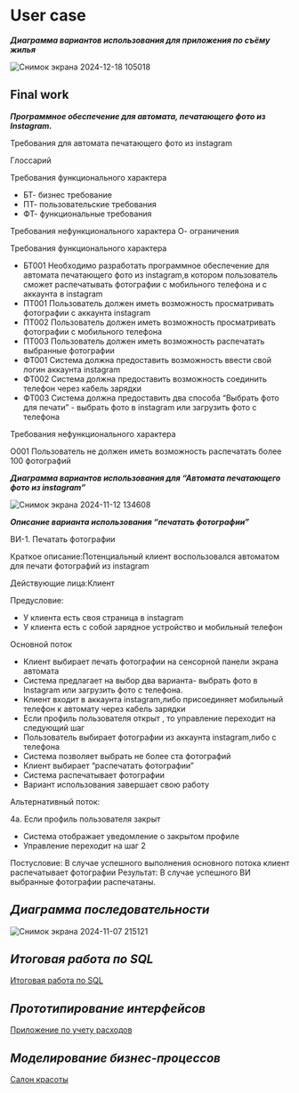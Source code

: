 # User case
***Диаграмма вариантов использования для приложения по съёму жилья***

![Снимок экрана 2024-12-18 105018](https://github.com/user-attachments/assets/f6f17ee7-e0af-4537-9662-cacb27c643d2)


## Final work


***Программное обеспечение для автомата, печатающего фото из Instagram.***

Требования для автомата печатающего фото из instagram

Глоссарий

Требования функционального характера
+ БТ- бизнес требование
+ ПТ- пользовательские требования
+ ФТ- функциональные требования

Требования нефункционального характера
О- ограничения

Требования функционального характера

- БТ001 Необходимо разработать программное обеспечение для автомата печатающего фото из instagram,в котором пользователь сможет распечатывать фотографии с мобильного телефона и с аккаунта в instagram
- ПТ001 Пользователь должен иметь возможность просматривать фотографии с аккаунта instagram 
- ПТ002 Пользователь должен иметь возможность просматривать фотографии с мобильного телефона
- ПТ003 Пользователь должен иметь возможность распечатать выбранные фотографии 
- ФТ001 Система должна предоставить возможность ввести свой логин  аккаунта instagram
- ФТ002 Система должна предоставить возможность соединить телефон  через кабель зарядки
- ФТ003 Система должна предоставить  два способа “Выбрать фото для печати” - выбрать фото в instagram или загрузить фото с телефона

Требования нефункционального характера

О001 Пользователь не должен иметь возможность распечатать более 100 фотографий




***Диаграмма вариантов использования для “Автомата печатающего фото из instagram”***



![Снимок экрана 2024-11-12 134608](https://github.com/user-attachments/assets/3bee6786-05c6-4d62-b5cc-79f07463ce33)



***Описание варианта использования “печатать фотографии”***

ВИ-1. Печатать фотографии

Краткое описание:Потенциальный клиент воспользовался автоматом для печати фотографий из instagram  

Действующие лица:Клиент

Предусловие:
- У клиента есть своя страница в instagram
- У клиента есть с собой зарядное устройство и мобильный телефон

Основной поток

* Клиент выбирает печать фотографии на сенсорной панели экрана автомата
* Система предлагает на выбор два варианта-  выбрать фото в Instagram или загрузить фото с телефона.
* Клиент входит в аккаунта instagram,либо присоединяет мобильный телефон к автомату через кабель зарядки  
* Если профиль пользователя открыт , то управление переходит на следующий шаг
* Пользователь выбирает фотографии из аккаунта instagram,либо с телефона
* Система позволяет выбрать не более ста фотографий
* Клиент выбирает “распечатать фотографии”
* Система распечатывает фотографии
* Вариант использования завершает свою работу

Альтернативный поток:

4а. Если профиль пользователя закрыт
- Система отображает уведомление  о закрытом профиле
- Управление переходит на шаг 2

Постусловие:
В случае успешного выполнения основного потока клиент распечатывает фотографии
Результат:
В случае успешного ВИ выбранные фотографии распечатаны.

## ***Диаграмма последовательности***

 ![Снимок экрана 2024-11-07 215121](https://github.com/user-attachments/assets/972fc04b-25b8-4684-b2c6-d46af43bd022)
 

## ***Итоговая работа по SQL***

[Итоговая работа по SQL](https://github.com/Pavelpl06/colab/commit/e12664fd14913b8aab5cebd6b99fd27fa916837a)


## ***Прототипирование интерфейсов***

[Приложение по учету расходов](https://www.figma.com/proto/WFhD7P91ZIphH8QGEx4Jrt/Untitled?node-id=43-81&p=f&t=XO21db9BxpriMPmY-0&scaling=scale-down&content-scaling=fixed&page-id=0%3A1&starting-point-node-id=4%3A2)

## ***Моделирование бизнес-процессов***

[Салон красоты](https://viewer.diagrams.net/?tags=%7B%7D&highlight=0000ff&edit=_blank&layers=1&nav=1&title=%D1%81%D0%B0%D0%BB%D0%BE%D0%BD_%D0%BA%D1%80%D0%B0%D1%81%D0%BE%D1%82%D1%8B0210%20(1).drawio#R7V1bc6M4Gv01rpp9mBTizqNvmdmt7q2u6t3anUdiE5ttbDKAO%2FH8%2BhUXyUIIcwkgkairywEZMCDpnO%2BuhbY%2Bvf0WuS%2FHr%2BHeCxaqsn9baJuFqmqmbsI%2Facs1b1EdRclbDpG%2Fz9vAreG7%2F5dXNKLDLv7ei0sHJmEYJP5LuXEXns%2FeLim1uVEUvpYPew6D8q%2B%2BuAev0vB95wbV1v%2F4%2B%2BSYt9qqdWv%2F3fMPR%2FTLwHTyb04uOrh4kvjo7sNXoknbLrR1FIZJvnV6W3tB%2BvbQe8nPe6z5Ft9Y5J2TNif8DJ2v5z%2Bf%2F304bX9%2Bef79n1c%2F%2BsevxVV%2BusGleODFRlksQfq5UrLPVfa5zT7hAXnjcrEBC1tBh8FtgA6D22r2uSqeO7milxm%2F%2BqfAPcO91TE5BbARwM3d0Q%2F2X9xreEmfI07c3Q%2B0t4q8GA6Jb%2BghAdX01U1HmpJeL4z8v8Jz4gZFA7xOlBTjSS0f8T39ieKw16OfeN9f3F163CscxLCt%2BmbRa%2FKixHsjmoo3%2FZsXnrwkusJD0Ldm0etXNC6K%2FdfbINLxQUdyBCl60eoWQ%2FeAr37rXbhRdHCHztaYne3kvahnn%2Bvs0y46u9jOexf3K9nrKtHrSsv%2BvtMzRadUO%2BDu4G3dKyqrE3RGJ1jGWH0AQOUteXuIOMVuGCXH8BCe3WB7a11F4eW89%2FbF27kd8yUMX4qX%2Bj8vSa7FS3UvSVh%2B5fA9Rtf%2FFudnO3%2BkOw8G2t28kV9uruTeNy%2Fy4cN7UbfeKUZbHF6inXfnuAIv4aA4eHd7u%2BiS9HXd7ezIC9zE%2F1kG8OE7UtV59OTejY%2FZ%2BXgmLVOWgw1PQZiiWt746AcB7sM9OiT8mU6xtIX4fpzuHK6XilO%2FhT68vxvAAqMEsL%2Ba1IzNx1NxFtXX%2BDb6d7%2FDxtIlQZk5ihoISzO0LOgzZ1NQA6c2uggG3seFagYpHz5FcOuQbmXH5BfE7MskbGqMvqRvJHtHxgr%2BVx6ADt%2FkGv9dGPCodfZNvl9usw320SBrpa%2BAji7%2BUtcGVBu6k8rR5WvD%2F3CUH92X9IlOb4dU8nx4ejmdH7yf2Rgm50tKDj4U5764T17wLYz9xA%2FP6WwJkyQ8wQOC9IsVFAgO2dxch0EYZW9Ke87%2BEddYBv4hPTdJ5%2BrKLfZ28DdTbFy9EDgJRxCUUD0COldQoAn8s7fGgmo6%2Bdz4Jd959t%2FSaY2OygWh896N0sb4enoK0yc6eXGcCawdZ217inTKcotmGRXKNBiEOR5fapUR%2FMn5EvFgM2GqYhGmwoZMmxA%2Fy2B5Ez91Ytsktkk0Vcs4Cj%2FXhLZyF5XzExuRUmUBIqvNqjbm%2BKg2g2beZtF4abEAk9WmMhqZl2QBNnWT9UibuPGPGu0pgoCGpieeiKs4n2pAoXS%2FVOyHeBehiff2AlGvmDi7MAjcl9h%2Fyq6VtqQ%2F%2B9WNfmTHu09xErkpeq78OJ3a3y9PxWXGQkesQSB4NKsaBVAZ%2BGiPho%2BGxEc27DXjoy4WPqpsfHysQTqDaLdZqLepyIT5YVYJB4uDLeLgx7Lin20XcqYmIfUjQ%2BolzkTVseBTFw8%2BLfak02sG8KTYeoPTP0poyhFb9bbYagqFrchWQ3fzhkBSlUdn8%2BofVROqf0BN%2FxgV4zNmtxVBTPf5KztLe2xLRjSj3OOjNuyDj60QUC3XNDFLPYkc3MR7da%2BqEEaQ6Bieni5xoxHkZvM4h5mzANs7iv3D67%2Bu2bN6b7vgEmfDcTSSMoFoJhCzm2C4JRRqpmC4LFsNHwkQNAmBrio5khOxapeRwp3Ywt3JPV8y%2B%2F9YM8dAM6WYOYbOW7xDbvoZa8fem58Q0iDc%2B4P45naldOdK7IwsCSIBolnSMISSNFT7g44IMJ8RIZZuALQ%2BIIFQvog7SsWlgZ27NTLZ3nt2L5kvME6i8IdXbX%2BGHPHonvwg7fzfveCnlwpuxRfFbwNQ7LMuSziVC4%2FxHZ8ycjuP6lQeXl1he5Uth69XWa0J0blvAwQlf4mKlSB8ikGoSCwzHe1W2Up1aRbqEtNFfEmDI4MxNSTLEkxD0jgb6sRzgiCpq5mMB4%2FXeacTpI8%2F65OQsSARXsNL9GwydhTOZGywyRj7BtYsrm2kZxmPNc94rJ2b7I7%2B%2BbCYNB7Ltstci20l3LiWi59EaK41W3KtBgTjWlNyrehcO7itpIZrqXyVybm2xsdBOWip2BZjwQh10QsalkQribYL0VKRz7rFm2g5Rz6LF32CdNW5ES26b%2B5WPemxlR7bcpqqQgU7qGbVlDety7aXN%2BZD6xcIzZphTyzHGrpvEvakU0F4p4IIMVhA0cu2P%2F7SmCOSNAZEgKXWZg9bKFjSuWTg83r5KARLlJcv0zl796QqVE9qNRYbVPtlkye4k9VBumQOyQCEOcgK3rkUe3DwoJ4zrsJCZ2ByFwyM%2BRd0ETTEFMkNjchoi8VxoFfUsfSrTOlXGV4mZftVgEopMlM7VtCD0jStEdSsViyQG%2BJbZvbV%2FXThchGG5jI2yH2Dk4xvl1qhFrittU08kZ6d%2BXh2IN7tsyeYVm7QDM5yA1D7WBQkS0zJEsMrzzUsoVFm%2BKlZAj0ozRImoZ%2BtCMjflLQ3tex4zzjhgdD1toR%2BBwg8XxEEwXRayYA5ifY90R6U5pOpcEZ7htTyyZ35yJzVrN2JZfcCvTIIJW9PytuDD5k63jY487bK5m1Sr1sSvG0hrkYHNGpckn1nyr5P6e38PXueqdmXnhX8bbTz9zohGy1K8yYuxdNGi7qskcWNqSDZMJwHh%2FhXNr%2BpQHlQDNuG%2Br%2Fq6AA4evkH8gceDa%2BNGj2rizmtWwG%2Bcnz0UAY2GScoVJzgyGX7gFadRRVAnzZK0OiTuiIWog%2BNxG31KWPw9M339WSNCGthyAJlAxMJc%2BsFZXtqW81USrXzlGpZNqUEXm1U%2BDOo1BAVZQbzkmdNlQf6DQ1YRkvAMsXK5gCaNACJXi9oeI6r0TYsh68BCD0oI7UIO16sSm1IcmWvrmpFUQT8F4p2c9XBQBqGQhCw9TepUMxMobiztEK%2B%2FzWtMvTd%2B7MXNXSgXkujqJe%2F5sGoGC7FyZmKkywjqQeJqoM4iRG47xJLKICUGNEo2YQc0Kht8AFtcc5sEVCVbh14OvgKIjVihmndM2qa1sRCR01MIel1Wpdlhzpxo6lsuxQc5iU4jG2JNOnwfwS%2F3OQB85MsLYG08GZ1XaylJWxpKe7bk7ZYlmLQq8znJzG8CBJ5M7ytji0RqQrn9X%2FRg%2FZcAJi0z%2BiE2FRd2k0nLgV7y3RPKaGfn%2BKXrPeY%2BRRyMZyPkFwpRCEGRzjfBxc%2BHxom266VYIpGwX2yXSUFT0rBE62VoALOSSvoQWsrEGQZhze3%2Fx0zBFlWrbpI6qa89Gl9cG0RsSBtFrOyWYxfZc0xysIqf6uFVRN181iRP0kTHkoI5qlQ4x2BFOq2kQyWWGxu1ZiuMKhhmDNQeKhyK%2BdCY6VBQO0SxVk1IaYcSf1Gkjn4sh3ZqVBOca%2FEAQV13ZEBqKVgzKKQ82PbE%2FQiM6%2FuBFCpy9v5hMJbcpsp%2BVMOK4vUx2HcFyzIKO0mwUKq7VJtb6220wmwVS%2FzpGq71cd2K5za3rYAtSFWyUN0390cthiX3h1NLUFJglLKzJTBgHteoMW5dpt4Wfkouo2DAPq%2BnuRcNVy88rwWP1XifT3JeYHmGfekYHUQLYZOJEWF2YsKcFy7QeCNajClJQX%2B9XuEkhREQCUENs26kFiohO5botKHQqVJFBidykbRTN6wxHDjNA5mmYwiZjIKVUwdXuTkn%2BGsVccc0nStHpzrzG1IM5xSckjLId0hZ5DKETAY3vZphzQXlXZoea%2B1FmqJJe%2FVeOawURssbDLGdlkybd%2B8d2R59GpBJnzKlvCUr4iDAfETBjKst6zh1E46bS2aMjBPxhPNJwcKiqGi5UTbMidacva7xrRG5%2FnzDjNHhQFnnDbGXtYHFZDkVjISKG1XPHOmimQ26ZR8hxpWI5eFRPncH26wKTMabCqvwaZPO9iAwqUa7sAdi7qrsV%2BBMnjHvjOFpiobyRQasVJoJsMCG4k5nFJo0IPSyrHeVvWUQryYQjyrsNHJi2P3MKaDBGqYVISXXlVNpxXjucQFDQ1HbbNFHVMwqusjaUiqm5TqptKx6LSMtlTXOSWF5lTDup8wUrkz6oRxEkbQe%2B9WNkjyr%2BTfLvxrKpzNaABwLr8kXuCU09YiAVCJG0HoHN14bRYJVfcXO8So5R2p3PsN4fjSKpmnNuF2Q3n46ecWud3ILGXsVSMXkcwPlj60WfnQ7hQgHgs8NV2vsQJz86sBlLU3Y8Pw0OjZtjYrQFQoCnrWFE2lMoQxzD2ysHJL5OCtKpAqF26SMNcMc3RsvYEqZHKEuT4x2VL1EVP14RE%2FoCuVhBHO%2Be4AaV6SuiueuBbcPXhh9Xd2Zo2f5LGigugEN%2BdsTSoiTNWn07KPpDploUJnmYYkuX9e3D962THVoRQanRFUNTXTc87uFREV9daoKFZkNb7zIVGxUkLsdvqyXIaRWtMWED%2BBf5QwF6WfDnFNB12HtDNZpbuSiCoRtaw7VaqX8UdUtC6Q9LEKuxohDkIc3clqUf6fqeOJ8JPK7OpZZVdzcleaqEQIHQrLz13JJTZWbPm0bUkoAIBY8in4qDkcAoTVtx8UYrlhcPKclJcElpcGV3TZ8pKmq%2F3kpa5BaZUfAkV91rqgNHgCYN7ZqEFp%2BMXf0%2Bi3hEq%2BJZTuO3bOLYoHIfX0XDcnTyTzqxVivYZMo5fFj6UgWauX63RlUe6CpNqHZkQLPMfk3YLmxaoiCbQ%2Bst8noXlBQs9HEA1ryNTU%2BKZZ4ScdjFdlcMQ8gyM48aNJ8aOm8uZHwLlg82i6Of%2F6CsgMM7sAc4BgWpK2wKQ9uJGvjrR7JowNR9qATdrkchjUer3w05Z0Lel6YLrmr86Cj1DCEPNdcyK1WOv34BuXbtVZWcNEKFqtWXS8P6Nc4MS2sRpivZPd0kipn3zdHmx%2Fm5%2FQj6Csv23EYLgLhvE8ZHlYfIeaVR5rKaLOabhp46gLnR1wFmUCBM79qhAAUBUpO5%2BgF%2Fl443rsUEdIyeBDSQYTLLJTEQy4GwXZ4eRLQIgFRjm3HyP2ikBsUBO%2BHb%2F6p8DN3jMxZDJ7SgHEahaMHEb%2BX2kUckcLCujaAVRIgGVUX7%2BOw1XIDlDp8qTD9QBDz2Bz8ZLY3hCvXSNIdl2R3hpLqZuZ4espgluHdIv4LVkm%2FXNH6%2Btd5xcAKLO5mGF2dYJNHKxfXwOATO6n6gGQNka1hHC3b%2B%2BtTvALgZ9bIs2FzD4kp%2FOaoW7dfvXxbwuccdNhGQN0aTlL5Swts6BGZSlyn6U6l5JV3aSMRg0NvdRGBQ1RviDmAP3TLOTbuifbGq2HV7Xf1ZMMRXSKnhzIKS%2FyiACtK8gN7saoyTujw5sdQIHzQHHUJlrKC%2F2Ocd8oU72x8gnjGGXQC5xxbEt1xLYenG0LdKGeEQSunM%2FcaWpbaWG6VFZbL091nCs4UfgHeiVsJ9WS0J0sptbVTjPCBQ1wpYKql0KTxd0%2BmurU3VZI%2By8cRkjIxMYMtaaEddOg72mXzWLmirPYb79iuUVX%2FpIb3bOr%2BEGArP6F0Z01SAboMmCWRY9fmfZdk9FluB7eCNmPNa53ss5K1Xhjl1fJpKrrtlkfs7cVlxgczZZ6YviwOvWd4ZhDjAmqfghQreqgcFg2f23EMSFMqsyg0pAQUbvIz1cftLsL3Dj2dwsybreLPUhvLZjralshTx98UYh3jlC1ilqN0pCMqRUzphbOhfPejUpFQg8eFLEyWWlwjG7gwdbQTSE3ozb4tEF0vazUErXnh9ptF38Cglny8Z3fy5%2BgAguoldfLEuRSv4mqzhaJlTZSn1VCpsRlALHYiiIVsK4tl2D%2FDKq3sHSiUpXakHWLnzqv90nxkIQyP0Jp608EumD1Zuui08ii2ct3GyBQYp9KrmJEWnqrSaqSDsSmg0ucaSrCkgFdvoY%2FGSC9pe3CwJIpPiJTtC7ypwtW%2FcdgGIw2jatrchrEMx93PNLiRhnExkSVDUyDcgLQMD52YQO9pspfo%2BOuumqJw%2FAbyUp9HyEDicxNFlZwMunwLt5WWUP60gSkqBFYpXW6tSGaL42RMHoTjepRXfrbZupvS45wcvjnw2Jm%2FjZNNGiv2n24Q%2FsAsekS2mvUgPlBO7rzew43UgMGpRCvIa2kMl5VWkkHZwTDLofAYhcaRzMpw8UtBaWZCkr3Fi4WdlLY%2BlRiEtyNwjAhbVHpQPga7tMyJdv%2FAw%3D%3D)